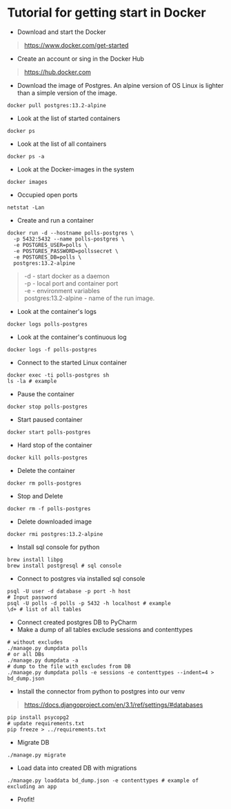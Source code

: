 # Tutorial for getting start in Docker

* Download and start the Docker
> https://www.docker.com/get-started
* Create an account or sing in the Docker Hub
> https://hub.docker.com
* Download the image of Postgres. An alpine version of OS Linux is lighter
than a simple version of the image.
```shell
docker pull postgres:13.2-alpine
```
* Look at the list of started containers
```shell
docker ps
```
* Look at the list of all containers
```shell
docker ps -a
```
* Look at the Docker-images in the system
```shell
docker images
```
* Occupied open ports
```shell
netstat -Lan
```
* Create and run a container
```shell
docker run -d --hostname polls-postgres \
  -p 5432:5432 --name polls-postgres \
  -e POSTGRES_USER=polls \
  -e POSTGRES_PASSWORD=pollssecret \
  -e POSTGRES_DB=polls \
  postgres:13.2-alpine
```
> -d - start docker as a daemon
> <br/>-p - local port and container port
> <br/>-e - environment variables
> <br/>postgres:13.2-alpine - name of the run image.
* Look at the container's logs
```shell
docker logs polls-postgres
```
* Look at the container's continuous log
```shell
docker logs -f polls-postgres
```
* Connect to the started Linux container
```shell
docker exec -ti polls-postgres sh
ls -la # example
```
* Pause the container
```shell
docker stop polls-postgres
```
* Start paused container
```shell
docker start polls-postgres
```
* Hard stop of the container
```shell
docker kill polls-postgres
```
* Delete the container
```shell
docker rm polls-postgres
```
* Stop and Delete
```shell
docker rm -f polls-postgres
```
* Delete downloaded image
```shell
docker rmi postgres:13.2-alpine
```
* Install sql console for python
```shell
brew install libpg
brew install postgresql # sql console
```
* Connect to postgres via installed sql console
```shell
psql -U user -d database -p port -h host
# Input password
psql -U polls -d polls -p 5432 -h localhost # example
\d+ # list of all tables
```
* Connect created postgres DB to PyCharm
* Make a dump of all tables exclude sessions and contenttypes
```shell
# without excludes
./manage.py dumpdata polls
# or all DBs
./manage.py dumpdata -a
# dump to the file with excludes from DB
./manage.py dumpdata polls -e sessions -e contenttypes --indent=4 > bd_dump.json
```
* Install the connector from python to postgres into our venv
> https://docs.djangoproject.com/en/3.1/ref/settings/#databases
```shell
pip install psycopg2
# update requirements.txt
pip freeze > ../requirements.txt
```
* Migrate DB
```shell
./manage.py migrate
```
* Load data into created DB with migrations
```shell
./manage.py loaddata bd_dump.json -e contenttypes # example of excluding an app
```
* Profit!
